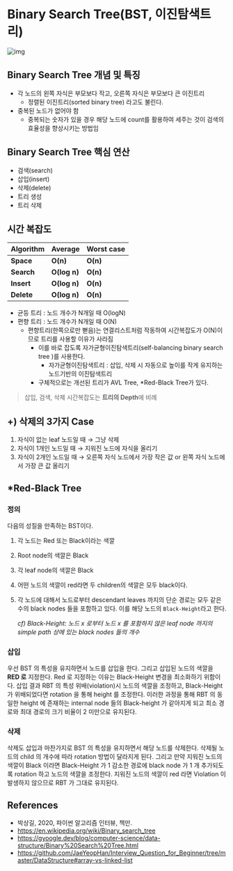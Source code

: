 # Binary Search Tree(BST, 이진탐색트리)

![img](https://upload.wikimedia.org/wikipedia/commons/thumb/d/da/Binary_search_tree.svg/180px-Binary_search_tree.svg.png)

## Binary Search Tree 개념 및 특징

- 각 노드의 왼쪽 자식은 부모보다 작고, 오른쪽 자식은 부모보다 큰 이진트리
  - 정렬된 이진트리(sorted binary tree) 라고도 불린다.
- 중복된 노드가 없어야 함
  - 중복되는 숫자가 있을 경우 해당 노드에 count를 활용하여 세주는 것이 검색의 효율성을 향상시키는 방법임



## Binary Search Tree 핵심 연산

- 검색(search)
- 삽입(insert)
- 삭제(delete)
- 트리 생성
- 트리 삭제



## 시간 복잡도

| Algorithm  | Average      | Worst case |
| ---------- | ------------ | ---------- |
| **Space**  | **O(n)**     | **O(n)**   |
| **Search** | **O(log n)** | **O(n)**   |
| **Insert** | **O(log n)** | **O(n)**   |
| **Delete** | **O(log n)** | **O(n)**   |



- 균등 트리 : 노드 개수가 N개일 때 O(logN)
- 편향 트리 : 노드 개수가 N개일 때 O(N)
  - 편향트리(한쪽으로만 뻗음)는 연결리스트처럼 작동하여 시간복잡도가 O(N)이므로 트리를 사용할 이유가 사라짐
    - 이를 바로 잡도록 자가균형이진탐색트리(self-balancing binary search tree )를 사용한다. 
      - 자가균형이진탐색트리 : 삽입, 삭제 시 자동으로 높이를 작게 유지하는 노드기반의 이진탐색트리
    - 구체적으로는 개선된 트리가 AVL Tree, *Red-Black Tree가 있다.

> 삽입, 검색, 삭제 시간복잡도는 **트리의 Depth**에 비례



## +) 삭제의 3가지 Case

1. 자식이 없는 leaf 노드일 때 → 그냥 삭제
2. 자식이 1개인 노드일 때 → 지워진 노드에 자식을 올리기
3. 자식이 2개인 노드일 때 → 오른쪽 자식 노드에서 가장 작은 값 or 왼쪽 자식 노드에서 가장 큰 값 올리기



## *Red-Black Tree

### 정의

다음의 성질을 만족하는 BST이다.

1. 각 노드는 Red 또는 Black이라는 색깔

2. Root node의 색깔은 Black

3. 각 leaf node의 색깔은 Black

4. 어떤 노드의 색깔이 red라면 두 children의 색깔은 모두 black이다.

5. 각 노드에 대해서 노드로부터 descendant leaves 까지의 단순 경로는 모두 같은 수의 black nodes 들을 포함하고 있다. 이를 해당 노드의 `Black-Height`라고 한다. 

   *cf) Black-Height: 노드 x 로부터 노드 x 를 포함하지 않은 leaf node 까지의 simple path 상에 있는 black nodes 들의 개수*

### 삽입

우선 BST 의 특성을 유지하면서 노드를 삽입을 한다. 그리고 삽입된 노드의 색깔을 **RED 로** 지정한다. Red 로 지정하는 이유는 Black-Height 변경을 최소화하기 위함이다. 삽입 결과 RBT 의 특성 위배(violation)시 노드의 색깔을 조정하고, Black-Height 가 위배되었다면 rotation 을 통해 height 를 조정한다. 이러한 과정을 통해 RBT 의 동일한 height 에 존재하는 internal node 들의 Black-height 가 같아지게 되고 최소 경로와 최대 경로의 크기 비율이 2 미만으로 유지된다.

### 삭제

삭제도 삽입과 마찬가지로 BST 의 특성을 유지하면서 해당 노드를 삭제한다. 삭제될 노드의 child 의 개수에 따라 rotation 방법이 달라지게 된다. 그리고 만약 지워진 노드의 색깔이 Black 이라면 Black-Height 가 1 감소한 경로에 black node 가 1 개 추가되도록 rotation 하고 노드의 색깔을 조정한다. 지워진 노드의 색깔이 red 라면 Violation 이 발생하지 않으므로 RBT 가 그대로 유지된다.



## References

- 박상길, 2020, 파이썬 알고리즘 인터뷰, 책만.
- https://en.wikipedia.org/wiki/Binary_search_tree
- https://gyoogle.dev/blog/computer-science/data-structure/Binary%20Search%20Tree.html
- https://github.com/JaeYeopHan/Interview_Question_for_Beginner/tree/master/DataStructure#array-vs-linked-list

